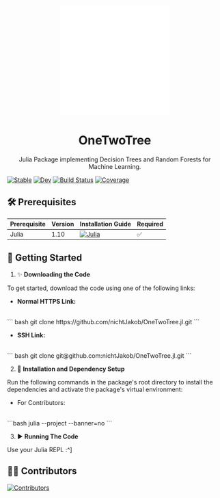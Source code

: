 <div align="center">
  <img src="assets/decision_tree_logo.svg" height="256" />
  <h1>OneTwoTree</h1>
  <p>Julia Package implementing Decision Trees and Random Forests for Machine Learning.</p>
</div>


[![Stable](https://img.shields.io/badge/docs-stable-blue.svg)](https://nichtJakob.github.io/OneTwoTree.jl/stable/)
[![Dev](https://img.shields.io/badge/docs-dev-blue.svg)](https://nichtJakob.github.io/OneTwoTree.jl/dev/)
[![Build Status](https://github.com/nichtJakob/OneTwoTree.jl/actions/workflows/CI.yml/badge.svg?branch=master)](https://github.com/nichtJakob/OneTwoTree.jl/actions/workflows/CI.yml?query=branch%3Amaster)
[![Coverage](https://codecov.io/gh/nichtJakob/OneTwoTree.jl/branch/master/graph/badge.svg)](https://codecov.io/gh/nichtJakob/OneTwoTree.jl)

## 🛠️ Prerequisites

| Prerequisite | Version | Installation Guide | Required |
|--------------|---------|--------------------|----------|
| Julia       | 1.10    | [![Julia](https://img.shields.io/badge/Julia-v1.10-blue)](https://julialang.org/downloads/) | ✅ |


## 🚀 Getting Started

1. ✨ **Downloading the Code**

To get started, download the code using one of the following links:

  - **Normal HTTPS Link:**
<br/>
      ``` bash
      git clone https://github.com/nichtJakob/OneTwoTree.jl.git
      ```
<br/>

  - **SSH Link:**
<br/>
      ``` bash
      git clone git@github.com:nichtJakob/OneTwoTree.jl.git
      ```
<br/>

2. 🔧 **Installation and Dependency Setup**

Run the following commands in the package's root directory to install the dependencies and activate the package's virtual environment:

  - For Contributors:
<br/>
      ```bash
      julia --project --banner=no
      ```
<br/>

3. ▶️ **Running The Code**

Use your Julia REPL :^]

## 👩‍💻 Contributors
[![Contributors](https://contrib.rocks/image?repo=nichtJakob/OneTwoTree.jl)](https://github.com/nichtJakob/OneTwoTree.jl/graphs/contributors)